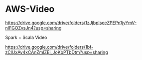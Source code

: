 # AWS-Video

https://drive.google.com/drive/folders/1zJjbpIseeZPEPn1jyYmV-nIFGOZvsJn4?usp=sharing


Spark + Scala Video

https://drive.google.com/drive/folders/1bf-zClUxAv4xCAnZmlZEi_JoKbPTbDtm?usp=sharing
